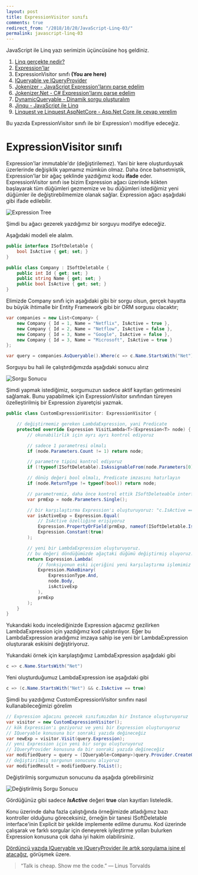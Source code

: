 ```yaml
---
layout: post
title: ExpressionVisitor sınıfı
comments: true
redirect_from: "/2018/10/20/JavaScript-Linq-03/"
permalink: javascript-linq-03
---
```


JavaScript ile Linq yazı serimizin üçüncüsüne hoş geldiniz.

1. [Linq gerçekte nedir?](/javascript-linq-01)
2. [Expression'lar](/javascript-linq-02)
3. ExpressionVisitor sınıfı **(You are here)**
4. [IQueryable ve IQueryProvider](/javascript-linq-04)
5. [Jokenizer - JavaScript Expression'larını parse edelim](/javascript-linq-05)
6. [Jokenizer.Net - C# Expression'larını parse edelim](/javascript-linq-06)
7. [DynamicQueryable - Dinamik sorgu oluşturalım](/javascript-linq-07)
8. [Jinqu - JavaScript ile Linq](/javascript-linq-08)
9. [Linquest ve Linquest.AspNetCore - Asp.Net Core ile cevap verelim](/javascript-linq-09)

Bu yazıda ExpressionVisitor sınıfı ile bir Expression'ı modifiye edeceğiz.

# ExpressionVisitor sınıfı

Expression'lar immutable'dır (değiştirilemez). Yani bir kere oluşturduysak üzerlerinde değişiklik yapmamız mümkün olmaz.
Daha önce bahsetmiştik, Expression'lar bir ağaç şeklinde yazdığımız kodu **ifade** eder. ExpressionVisitor sınıfı ise bizim Expression ağacı üzerinde kökten başlayarak tüm düğümleri gezmemize ve bu düğümleri istediğimiz yeni düğümler ile değiştirebilmemize olanak sağlar. Expression ağacı aşağıdaki gibi ifade edilebilir.

![Expression Tree](https://image.ibb.co/d6VvQq/Expression-Tree.png)

Şimdi bu ağacı gezerek yazdığımız bir sorguyu modifye edeceğiz.

Aşağıdaki modeli ele alalım.

```csharp
public interface ISoftDeletable {
    bool IsActive { get; set; }
}

public class Company : ISoftDeletable {
    public int Id { get; set; }
    public string Name { get; set; }
    public bool IsActive { get; set; }
}
```

Elimizde Company sınıfı için aşağıdaki gibi bir sorgu olsun, gerçek hayatta bu büyük ihtimalle bir Entity Framework gibi bir ORM sorgusu olacaktır;

```csharp
var companies = new List<Company> {
    new Company { Id = 1, Name = "Netflix", IsActive = true },
    new Company { Id = 2, Name = "Netflow", IsActive = false },
    new Company { Id = 3, Name = "Google", IsActive = false },
    new Company { Id = 3, Name = "Microsoft", IsActive = true }
};

var query = companies.AsQueryable().Where(c => c.Name.StartsWith("Net"));
```

Sorguyu bu hali ile çalıştırdığımızda aşağıdaki sonucu alırız

![Sorgu Sonucu](https://image.ibb.co/iNJeJA/Query-Result.png)

Şimdi yapmak istediğimiz, sorgumuzun sadece aktif kayıtları getirmesini sağlamak.
Bunu yapabilmek için ExpressionVisitor sınıfından türeyen özelleştirilmiş bir Expression ziyaretçisi yazmak.

```csharp
public class CustomExpressionVisitor: ExpressionVisitor {

    // değiştirmemiz gereken LambdaExpression, yani Predicate
    protected override Expression VisitLambda<T>(Expression<T> node) {
        // okunabilirlik için ayrı ayrı kontrol ediyoruz

        // sadece 1 parametresi olmalı
        if (node.Parameters.Count != 1) return node;

        // parametre tipini kontrol ediyoruz
        if (!typeof(ISoftDeletable).IsAssignableFrom(node.Parameters[0].Type)) return node;

        // dönüş değeri bool olmalı, Predicate imzasını hatırlayın
        if (node.ReturnType != typeof(bool)) return node;

        // parametremiz, daha önce kontrol ettik ISoftDeleteable interface'i uygulanmış bir tip
        var prmExp = node.Parameters.Single();

        // bir karşılaştırma Expression'ı oluşturuyoruz: "c.IsActive == true"
        var isActiveExp = Expression.Equal(
            // IsActive özelliğine erişiyoruz
            Expression.PropertyOrField(prmExp, nameof(ISoftDeletable.IsActive)),
            Expression.Constant(true)
        );

        // yeni bir LambdaExpression oluşturuyoruz.
        // bu değeri döndüğümüzde ağaçtaki düğümü değiştirmiş oluyoruz.
        return Expression.Lambda(
            // fonksiyonun eski içeriğini yeni karşılaştırma işlemimiz ile And operatorü ile bağlıyoruz
            Expression.MakeBinary(
                ExpressionType.And,
                node.Body,
                isActiveExp
            ),
            prmExp
        );
    }
}
```

Yukarıdaki kodu incelediğinizde Expression ağacımız gezilirken LambdaExpression için yazdığımız kod çalıştırılıyor.
Eğer bu LambdaExpression aradığımız imzaya sahip ise yeni bir LambdaExpression oluşturarak eskisini değiştiriyoruz.

Yukarıdaki örnek için karşılaştığımız LambdaExpression aşağıdaki gibi

```csharp
c => c.Name.StartsWith("Net")
```

Yeni oluşturduğumuz LambdaExpression ise aşağıdaki gibi

```csharp
c => (c.Name.StartsWith("Net") && c.IsActive == true)
```

Şimdi bu yazdığımız CustomExpressionVisitor sınıfını nasıl kullanabileceğimizi görelim

```csharp
// Expression ağacını gezecek sınıfımızdan bir Instance oluşturuyoruz
var visitor = new CustomExpressionVisitor();
// kök Expression'ı geziyoruz ve yeni bir Expression oluşturuyoruz
// IQueryable konusuna bir sonraki yazıda değineceğiz
var newExp = visitor.Visit(query.Expression);
// yeni Expression için yeni bir sorgu oluşturuyoruz
// IQueryProvider konusuna da bir sonraki yazıda değineceğiz
var modifiedQuery = query = (IQueryable<Company>)query.Provider.CreateQuery(newExp);
// değiştirilmiş sorgunun sonucunu alıyoruz
var modifiedResult = modifiedQuery.ToList();
```

Değiştirilmiş sorgumuzun sonucunu da aşağıda görebilirsiniz

![Değiştirilmiş Sorgu Sonucu](https://image.ibb.co/eSqOBV/Modified-Query-Result.png)

Gördüğünüz gibi sadece ***IsActive*** değeri **true** olan kayıtları listeledik.

Konu üzerinde daha fazla çalıştığında örneğimizde atladığımız bazı kontroller olduğunu göreceksiniz, örneğin bir tanesi ISoftDeletable interface'inin Explicit bir şekilde implemente edilme durumu. Kod üzerinde çalışarak ve farklı sorgular için deneyerek iyileştirme yolları bulurken Expression konusuna çok daha iyi hakim olabilirsiniz.

[Dördüncü yazıda IQueryable ve IQueryProvider ile artık sorgulama işine el atacağız](/javascript-linq-04), görüşmek üzere.

> “Talk is cheap. Show me the code.” ― Linus Torvalds

